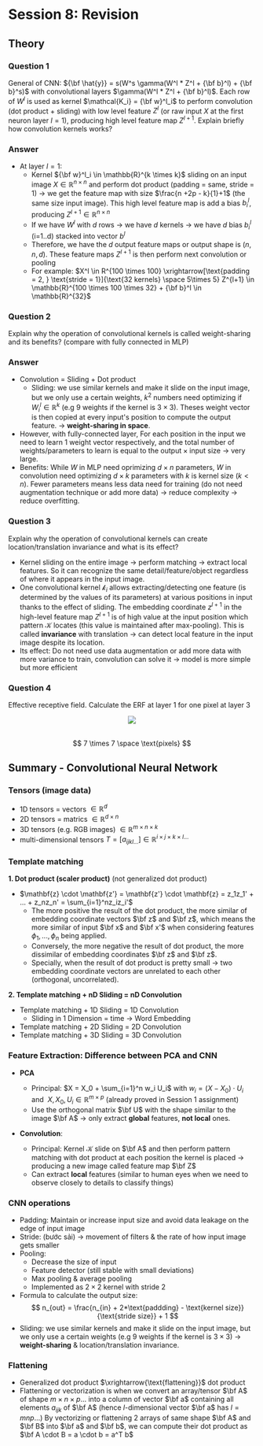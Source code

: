 # **Session 8: Revision**

## **Theory**
### **Question 1**
General of CNN: ${\bf \hat{y}} = s(W^s \gamma(W^l * Z^l + {\bf b}^l) + {\bf b}^s)$ with convolutional layers $\gamma(W^l * Z^l + {\bf b}^l)$. Each row of $W^l$ is used as kernel $\mathcal{K_i} = {\bf w}^l_i$ to perform convolution (dot product + sliding) with low level feature $Z^l$ (or raw input $X$ at the first neuron layer $l = 1$), producing high level feature map $Z^{l+1}$. Explain briefly how convolution kernels works?
### **Answer**
- At layer $l = 1$:
    - Kernel ${\bf w}^l_i \in \mathbb{R}^{k \times k}$ sliding on an input image $X \in \mathbb{R}^{n \times n}$ and perform dot product (padding = same, stride = 1) $\rightarrow$ we get the feature map with size $\frac{n +2p - k}{1}+1$ (the same size input image). This high level feature map is add a bias $b^l_i$, producing $Z^{l+1} \in \mathbb{R}^{n \times n}$
    - If we have $W^l$ with $d$ rows $\rightarrow$ we have $d$ kernels $\rightarrow$ we have $d$ bias $b_i^l$ (i=1..d) stacked into vector $b^l$
    - Therefore, we have the $d$ output feature maps or output shape is $(n, n, d)$. These feature maps $Z^{l+1}$ is then perform next convolution or pooling
    - For example: $X^l \in R^{100 \times 100} \xrightarrow[\text{padding = 2, } \text{stride = 1}]{\text{32 kernels} \space 5\times 5} Z^{l+1} \in \mathbb{R}^{100 \times 100 \times 32} + {\bf b}^l \in \mathbb{R}^{32}$

### **Question 2**
Explain why the operation of convolutional kernels is called weight-sharing and its benefits? (compare with fully connected in MLP)

### **Answer**
- Convolution = Sliding + Dot product
    - Sliding: we use similar kernels and make it slide on the input image, but we only use a certain weights, $k^2$ numbers need optimizing if $W_i^l \in \mathbb{R}^k$ (e.g $9$ weights if the kernel is $3 \times 3$). Theses weight vector is then copied at every input's position to compute the output feature. $\rightarrow$ **weight-sharing in space**.
- However, with fully-connected layer, For each position in the input we need to learn 1 weight vector respectively, and the total number of weights/parameters to learn is equal to the $\text{output} \times \text{input size}$ $\rightarrow$ very large.
- Benefits: While $W$ in MLP need oprimizing $d \times n$ parameters, $W$ in convolution need optimizing $d \times k$ parameters with $k$ is kernel size ($k < n$). Fewer parameters means less data need for training (do not need augmentation technique or add more data) $\rightarrow$ reduce complexity $\rightarrow$ reduce overfitting.

### **Question 3**
Explain why the operation of convolutional kernels can create location/translation invariance and what is its effect? 
- Kernel sliding on the entire image $\rightarrow$ perform matching $\rightarrow$ extract local features. So it can recognize the same detail/feature/object regardless of where it appears in the input image. 
- One convolutional kernel $\mathcal{k}_i$ allows extracting/detecting one feature (is determined by the values of its parameters) at various positions in input thanks to the effect of sliding. The embedding coordinate $z^{l+1}$ in the high-level feature map $Z^{l+1}$ is of high value at the input position which pattern $\mathcal{K}$ locates (this value is maintained after max-pooling). This is called **invariance** with translation $\rightarrow$ can detect local feature in the input image despite its location.
- Its effect: Do not need use data augmentation or add more data with more variance to train, convolution can solve it $\rightarrow$ model is more simple but more efficient 

### **Question 4**
Effective receptive field. Calculate the ERF at layer $1$ for one pixel at layer $3$
<center><img src=https://d1q4qwyh0q55bh.cloudfront.net/images/aQY8ULRy1tggCe7LJVMAmB3pQvraMb2APACIaACjGt7zKf18CiW2fmORWlTODA1g.png?d=desktop-thumbnail></center><br>

$$
7 \times 7 \space \text{pixels}
$$

## **Summary - Convolutional Neural Network**
### **Tensors (image data)**
- 1D tensors = vectors $\in \mathbb{R}^d$
- 2D tensors = matrics $\in \mathbb{R}^{d \times n}$
- 3D tensors (e.g. RGB images) $\in \mathbb{R}^{m \times n \times k}$
- multi-dimensional tensors $T = [a_{ijkl...}] \in \mathbb{R}^{i \times j \times k \times l ...}$

### **Template matching** 
**1. Dot product (scaler product)** (not generalized dot product)
- $\mathbf{z} \cdot \mathbf{z'} = \mathbf{z'} \cdot \mathbf{z} = z_1z_1' + ... + z_nz_n' = \sum_{i=1}^nz_iz_i'$
    - The more positive the result of the dot product, the more similar of embedding coordinate vectors $\bf z$ and $\bf z$, which means the more similar of input $\bf x$ and $\bf x'$ when considering features $\phi_1,...,\phi_n$ being applied.
    - Conversely, the more negative the result of dot product, the more dissimilar of embedding coordinates $\bf z$ and $\bf z$. 
    - Specially, when the result of dot product is pretty small $\rightarrow$ two embedding coordinate vectors are unrelated to each other (orthogonal, uncorrelated).

**2. Template matching + nD Sliding = nD Convolution**
- Template matching + 1D Sliding = 1D Convolution
    - Sliding in 1 Dimension = time $\rightarrow$ Word Embedding
- Template matching + 2D Sliding = 2D Convolution
- Template matching + 3D Sliding = 3D Convolution

### **Feature Extraction: Difference between PCA and CNN**
- **PCA** 
    - Principal: $X = X_0 + \sum_{i=1}^n w_i U_i$ with $w_i = (X-X_0)\cdot U_i ~$ and $~ X,X_0,U_i\in\mathbb{R}^{m\times p}$ (already proved in Session 1 assignment)
    - Use the orthogonal matrix $\bf U$ with the shape similar to the image $\bf A$ $\rightarrow$ only extract **global** features, **not local** ones.

- **Convolution**:
    - Principal: Kernel $\mathcal{K}$ slide on $\bf A$ and then perform pattern matching with dot product at each position the kernel is placed $\rightarrow$ producing a new image called feature map $\bf Z$
    - Can extract **local** features (similar to human eyes when we need to observe closely to details to classify things)

### **CNN operations**
- Padding: Maintain or increase input size and avoid data leakage on the edge of input image
- Stride: (bước sải) $\rightarrow$ movement of filters & the rate of how input image gets smaller
- Pooling: 
    - Decrease the size of input
    - Feature detector (still stable with small  deviations)
    - Max pooling & average pooling
    - Implemented as $2 \times 2$ kernel with stride 2
- Formula to calculate the output size:
$$
n_{out} = \frac{n_{in} + 2*\text{paddding} - \text{kernel size}}{\text{stride size}} + 1
$$
- Sliding: we use similar kernels and make it slide on the input image, but we only use a certain weights (e.g 9 weights if the kernel is $3 \times 3$) $\rightarrow$ **weight-sharing** & location/translation invariance.

### **Flattening**
- Generalized dot product $\xrightarrow{\text{flattening}}$ dot product
- Flattening or vectorization is when we convert an array/tensor $\bf A$ of shape $m \times n \times p$... into a column of vector $\bf a$ containing all elements $a_{ijk}$ of $\bf A$ (hence $l$-dimensional vector $\bf a$ has $l = mnp...$) By vectorizing or flattening 2 arrays of same shape $\bf A$ and $\bf B$ into $\bf a$ and $\bf b$, we can compute their dot product as $\bf A \cdot B = a \cdot b = a^T b$